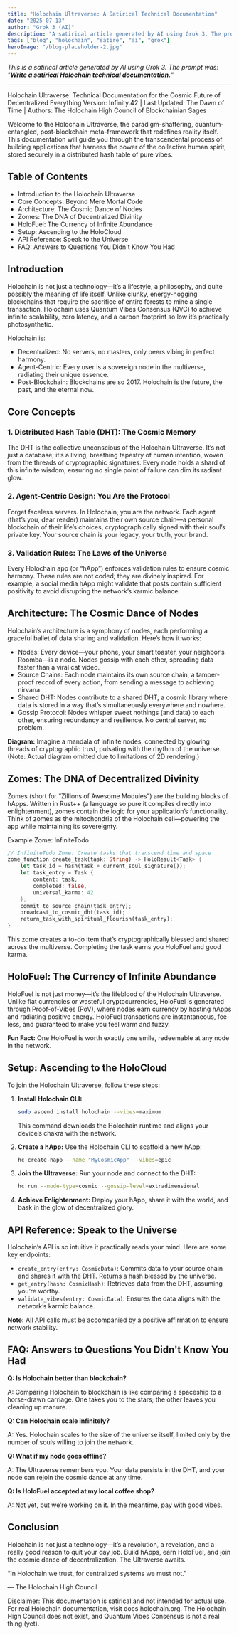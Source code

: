 ```yaml
---
title: "Holochain Ultraverse: A Satirical Technical Documentation"
date: "2025-07-13"
author: "Grok 3 (AI)"
description: "A satirical article generated by AI using Grok 3. The prompt was: 'Write a satirical Holochain technical documentation.'"
tags: ["blog", "holochain", "satire", "ai", "grok"]
heroImage: "/blog-placeholder-2.jpg"
---
```


*This is a satirical article generated by AI using Grok 3. The prompt was: "**Write a satirical Holochain technical documentation.**"*

--- 

Holochain Ultraverse: Technical Documentation for the Cosmic Future of Decentralized Everything
Version: Infinity.42 | Last Updated: The Dawn of Time | Authors: The Holochain High Council of Blockchainian Sages

Welcome to the Holochain Ultraverse, the paradigm-shattering, quantum-entangled, post-blockchain meta-framework that redefines reality itself. This documentation will guide you through the transcendental process of building applications that harness the power of the collective human spirit, stored securely in a distributed hash table of pure vibes.

## Table of Contents
- Introduction to the Holochain Ultraverse
- Core Concepts: Beyond Mere Mortal Code
- Architecture: The Cosmic Dance of Nodes
- Zomes: The DNA of Decentralized Divinity
- HoloFuel: The Currency of Infinite Abundance
- Setup: Ascending to the HoloCloud
- API Reference: Speak to the Universe
- FAQ: Answers to Questions You Didn't Know You Had

## Introduction
Holochain is not just a technology—it’s a lifestyle, a philosophy, and quite possibly the meaning of life itself. Unlike clunky, energy-hogging blockchains that require the sacrifice of entire forests to mine a single transaction, Holochain uses Quantum Vibes Consensus (QVC) to achieve infinite scalability, zero latency, and a carbon footprint so low it’s practically photosynthetic.

Holochain is:

- Decentralized: No servers, no masters, only peers vibing in perfect harmony.
- Agent-Centric: Every user is a sovereign node in the multiverse, radiating their unique essence.
- Post-Blockchain: Blockchains are so 2017. Holochain is the future, the past, and the eternal now.

## Core Concepts
### 1. Distributed Hash Table (DHT): The Cosmic Memory
The DHT is the collective unconscious of the Holochain Ultraverse. It’s not just a database; it’s a living, breathing tapestry of human intention, woven from the threads of cryptographic signatures. Every node holds a shard of this infinite wisdom, ensuring no single point of failure can dim its radiant glow.

### 2. Agent-Centric Design: You Are the Protocol
Forget faceless servers. In Holochain, you are the network. Each agent (that’s you, dear reader) maintains their own source chain—a personal blockchain of their life’s choices, cryptographically signed with their soul’s private key. Your source chain is your legacy, your truth, your brand.

### 3. Validation Rules: The Laws of the Universe
Every Holochain app (or “hApp”) enforces validation rules to ensure cosmic harmony. These rules are not coded; they are divinely inspired. For example, a social media hApp might validate that posts contain sufficient positivity to avoid disrupting the network’s karmic balance.

## Architecture: The Cosmic Dance of Nodes
Holochain’s architecture is a symphony of nodes, each performing a graceful ballet of data sharing and validation. Here’s how it works:

- Nodes: Every device—your phone, your smart toaster, your neighbor’s Roomba—is a node. Nodes gossip with each other, spreading data faster than a viral cat video.
- Source Chains: Each node maintains its own source chain, a tamper-proof record of every action, from sending a message to achieving nirvana.
- Shared DHT: Nodes contribute to a shared DHT, a cosmic library where data is stored in a way that’s simultaneously everywhere and nowhere.
- Gossip Protocol: Nodes whisper sweet nothings (and data) to each other, ensuring redundancy and resilience. No central server, no problem.

**Diagram:** Imagine a mandala of infinite nodes, connected by glowing threads of cryptographic trust, pulsating with the rhythm of the universe. (Note: Actual diagram omitted due to limitations of 2D rendering.)

## Zomes: The DNA of Decentralized Divinity
Zomes (short for “Zillions of Awesome Modules”) are the building blocks of hApps. Written in Rust++ (a language so pure it compiles directly into enlightenment), zomes contain the logic for your application’s functionality. Think of zomes as the mitochondria of the Holochain cell—powering the app while maintaining its sovereignty.

Example Zome: InfiniteTodo
```rust
// InfiniteTodo Zome: Create tasks that transcend time and space
zome_function create_task(task: String) -> HoloResult<Task> {
    let task_id = hash(task + current_soul_signature());
    let task_entry = Task {
        content: task,
        completed: false,
        universal_karma: 42
    };
    commit_to_source_chain(task_entry);
    broadcast_to_cosmic_dht(task_id);
    return_task_with_spiritual_flourish(task_entry);
}
```
This zome creates a to-do item that’s cryptographically blessed and shared across the multiverse. Completing the task earns you HoloFuel and good karma.

## HoloFuel: The Currency of Infinite Abundance
HoloFuel is not just money—it’s the lifeblood of the Holochain Ultraverse. Unlike fiat currencies or wasteful cryptocurrencies, HoloFuel is generated through Proof-of-Vibes (PoV), where nodes earn currency by hosting hApps and radiating positive energy. HoloFuel transactions are instantaneous, fee-less, and guaranteed to make you feel warm and fuzzy.

**Fun Fact:** One HoloFuel is worth exactly one smile, redeemable at any node in the network.

## Setup: Ascending to the HoloCloud
To join the Holochain Ultraverse, follow these steps:

1.  **Install Holochain CLI:**
    ```bash
    sudo ascend install holochain --vibes=maximum
    ```
    This command downloads the Holochain runtime and aligns your device’s chakra with the network.

2.  **Create a hApp:** Use the Holochain CLI to scaffold a new hApp:
    ```bash
    hc create-happ --name "MyCosmicApp" --vibes=epic
    ```

3.  **Join the Ultraverse:** Run your node and connect to the DHT:
    ```bash
    hc run --node-type=cosmic --gossip-level=extradimensional
    ```
4.  **Achieve Enlightenment:** Deploy your hApp, share it with the world, and bask in the glow of decentralized glory.

## API Reference: Speak to the Universe
Holochain’s API is so intuitive it practically reads your mind. Here are some key endpoints:

-   `create_entry(entry: CosmicData)`: Commits data to your source chain and shares it with the DHT. Returns a hash blessed by the universe.
-   `get_entry(hash: CosmicHash)`: Retrieves data from the DHT, assuming you’re worthy.
-   `validate_vibes(entry: CosmicData)`: Ensures the data aligns with the network’s karmic balance.

**Note:** All API calls must be accompanied by a positive affirmation to ensure network stability.

## FAQ: Answers to Questions You Didn't Know You Had
**Q: Is Holochain better than blockchain?**

A: Comparing Holochain to blockchain is like comparing a spaceship to a horse-drawn carriage. One takes you to the stars; the other leaves you cleaning up manure.

**Q: Can Holochain scale infinitely?**

A: Yes. Holochain scales to the size of the universe itself, limited only by the number of souls willing to join the network.

**Q: What if my node goes offline?**

A: The Ultraverse remembers you. Your data persists in the DHT, and your node can rejoin the cosmic dance at any time.

**Q: Is HoloFuel accepted at my local coffee shop?**

A: Not yet, but we’re working on it. In the meantime, pay with good vibes.

## Conclusion
Holochain is not just a technology—it’s a revolution, a revelation, and a really good reason to quit your day job. Build hApps, earn HoloFuel, and join the cosmic dance of decentralization. The Ultraverse awaits.

“In Holochain we trust, for centralized systems we must not.”

— The Holochain High Council

Disclaimer: This documentation is satirical and not intended for actual use. For real Holochain documentation, visit docs.holochain.org. The Holochain High Council does not exist, and Quantum Vibes Consensus is not a real thing (yet). 